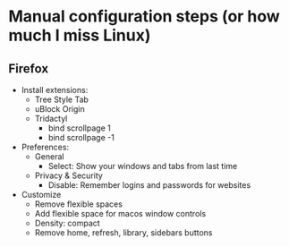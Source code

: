 Manual configuration steps (or how much I miss Linux)
=====================================================

Firefox
-------

- Install extensions:
  - Tree Style Tab
  - uBlock Origin
  - Tridactyl
    - bind <C-f> scrollpage 1
    - bind <C-b> scrollpage -1
- Preferences:
  - General
    - Select: Show your windows and tabs from last time
  - Privacy & Security
    - Disable: Remember logins and passwords for websites
- Customize
  - Remove flexible spaces
  - Add flexible space for macos window controls
  - Density: compact
  - Remove home, refresh, library, sidebars buttons
